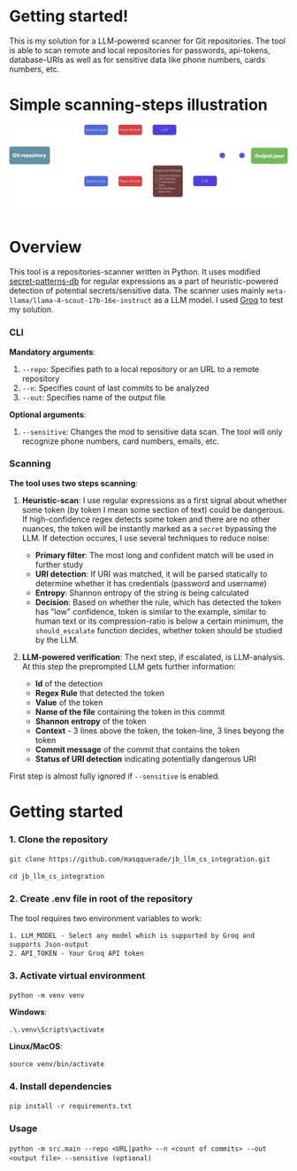 # Getting started!
This is my solution for a LLM-powered scanner for Git repositories. The tool is able to scan remote and local repositories for passwords, api-tokens, database-URIs as well as for sensitive data like phone numbers, cards numbers, etc.

# Simple scanning-steps illustration 
![](images/frame.svg)

# Overview
This tool is a repositories-scanner written in Python. It uses modified [secret-patterns-db](https://github.com/mazen160/secrets-patterns-db?tab=readme-ov-file) for regular expressions as a part of heuristic-powered detection of potential secrets/sensitive data. The scanner uses mainly `meta-llama/llama-4-scout-17b-16e-instruct` as a LLM model. I used [Groq](https://groq.com/) to test my solution.

### CLI
**Mandatory arguments**:
1. `--repo`: Specifies path to a local repository or an URL to a remote repository
2. `--n`: Specifies count of last commits to be analyzed
3. `--out`: Specifies name of the output file

**Optional arguments**:
1. `--sensitive`: Changes the mod to sensitive data scan. The tool will only recognize phone numbers, card numbers, emails, etc.

### Scanning
**The tool uses two steps scanning**:
1. **Heuristic-scan**: I use regular expressions as a first signal about whether some token (by token I mean some section of text) could be dangerous. If high-confidence regex detects some token and there are no other nuances, the token will be instantly marked as a `secret` bypassing the LLM. If detection occures, I use several techniques to reduce noise:
    - **Primary filter**: The most long and confident match will be used in further study
    - **URI detection**: If URI was matched, it will be parsed statically to determine whether it has credentials (password and username)
    - **Entropy**: Shannon entropy of the string is being calculated
    - **Decision**: Based on whether the rule, which has detected the token has "low" confidence, token is similar to the example, similar to human text or its compression-ratio is below a certain minimum, the `should_escalate` function decides, whether token should be studied by the LLM.

2. **LLM-powered verification**: The next step, if escalated, is LLM-analysis. At this step the preprompted LLM gets further information:
    - **Id** of the detection
    - **Regex Rule** that detected the token
    - **Value** of the token
    - **Name of the file** containing the token in this commit
    - **Shannon entropy** of the token
    - **Context** - 3 lines above the token, the token-line, 3 lines beyong the token
    - **Commit message** of the commit that contains the token
    - **Status of URI detection** indicating potentially dangerous URI

First step is almost fully ignored if `--sensitive` is enabled.
    

# Getting started
### 1. Clone the repository
`git clone https://github.com/masqquerade/jb_llm_cs_integration.git`

`cd jb_llm_cs_integration`

### 2. Create .env file in root of the repository
The tool requires two environment variables to work:

    1. LLM_MODEL - Select any model which is supported by Groq and supports Json-output
    2. API_TOKEN - Your Groq API token
    
### 3. Activate virtual environment
`python -m venv venv`

**Windows**:

`.\.venv\Scripts\activate`

**Linux/MacOS**:

`source venv/bin/activate`

### 4. Install dependencies
`pip install -r requirements.txt`

### Usage
`python -m src.main --repo <URL|path> --n <count of commits> --out <output file> --sensitive (optional)`
